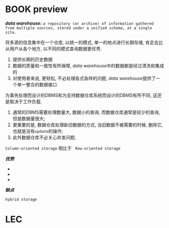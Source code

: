 # BOOK preview

***data warehouse:*** `a repository (or archive) of information gathered from multiple sources, stored under a unified schema, at a single site. `

将多源的信息集中在一个仓库, 以统一的模式, 单一的地点进行长期存储, 肯定会比从用户从各个地方, 以不同的模式查询数据更优秀. 

1. 提供长期的历史数据
2. 数据的质量和一致性有所保障, *data warehouse*中的数据都是经过清洗和集成的
3. 对使用者来说, 更轻松, 不必处理各式各样的问题, *data warehouse*提供了一个单一整合的数据接口

为事务处理而设计的DBMS和为支持数据仓库系统而设计的DBMS有所不同, 这还是取决于工作负载.

1. 通常的DBMS需要处理数量大, 数据小的查询, 而数据仓库通常是较少的查询, 但是数据量很大;
2. 更重要的是, 数据仓库处理新旧数据的方式, 当旧数据不被需要的时候, 删除它, 也就是没有`update`的操作;
3. 此外数据仓库不必关心并发问题;

`Column-oriented storage` 相比于 ` Row-oriented storage`

***优势***

- 
- 
- 

***缺点***

`hybrid storage`

# LEC